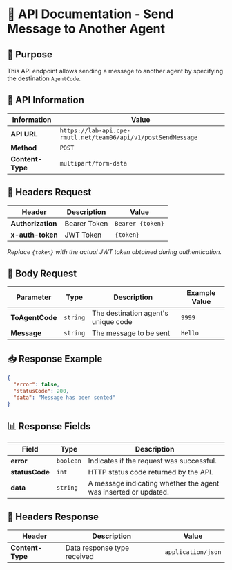 # 📌 API Documentation - Send Message to Another Agent

## 📝 Purpose

This API endpoint allows sending a message to another agent by specifying the destination `AgentCode`.

## 📌 API Information

| Information      | Value                                                         |
| ---------------- | ------------------------------------------------------------- |
| **API URL**      | `https://lab-api.cpe-rmutl.net/team06/api/v1/postSendMessage` |
| **Method**       | `POST`                                                        |
| **Content-Type** | `multipart/form-data`                                         |

## 📝 Headers Request

| Header            | Description  | Value            |
| ----------------- | ------------ | ---------------- |
| **Authorization** | Bearer Token | `Bearer {token}` |
| **x-auth-token**  | JWT Token    | `{token}`        |

_Replace `{token}` with the actual JWT token obtained during authentication._

## 📝 Body Request

| Parameter       | Type     | Description                         | Example Value |
| --------------- | -------- | ----------------------------------- | ------------- |
| **ToAgentCode** | `string` | The destination agent's unique code | `9999`        |
| **Message**     | `string` | The message to be sent              | `Hello`       |

## 📥 Response Example

```json
{
  "error": false,
  "statusCode": 200,
  "data": "Message has been sented"
}
```

## 📊 Response Fields

| Field          | Type      | Description                                                     |
| -------------- | --------- | --------------------------------------------------------------- |
| **error**      | `boolean` | Indicates if the request was successful.                        |
| **statusCode** | `int`     | HTTP status code returned by the API.                           |
| **data**       | `string`  | A message indicating whether the agent was inserted or updated. |

## 📝 Headers Response

| Header           | Description                 | Value              |
| ---------------- | --------------------------- | ------------------ |
| **Content-Type** | Data response type received | `application/json` |
